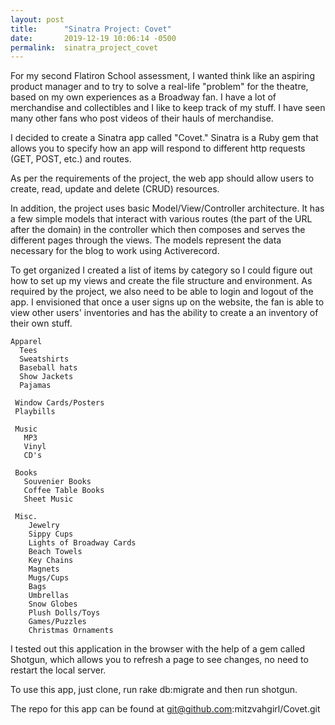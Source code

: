 ```yaml
---
layout: post
title:      "Sinatra Project: Covet"
date:       2019-12-19 10:06:14 -0500
permalink:  sinatra_project_covet
---
```




For my second Flatiron School assessment, I wanted think like an aspiring product manager and to try to solve a real-life "problem" for the theatre, based on my own experiences as a Broadway fan. I have a lot of merchandise and collectibles and I like to keep track of my stuff. I have seen many other fans who post videos of their hauls of merchandise. 

I decided to create a Sinatra app called "Covet." Sinatra is a Ruby gem that allows you to specify how an app will respond to different http requests (GET, POST, etc.) and routes. 

As per the requirements of the project, the web app should allow users to create, read, update and delete (CRUD) resources. 

In addition, the project uses basic Model/View/Controller architecture. It has a few simple models that interact with various routes (the part of the URL after the domain) in the controller which then composes and serves the different pages through the views. The models represent the data necessary for the blog    to work using Activerecord. 

To get organized I created a list of items by category so I could figure out how to set up my views and create the file structure and environment. As required by the project, we also need to be able to login and logout of the app. I envisioned that once a user signs up on the website, the fan is able to view other users' inventories and has the ability to create a an inventory of their own stuff. 


```
Apparel 
  Tees
  Sweatshirts
  Baseball hats
  Show Jackets
  Pajamas

 Window Cards/Posters
 Playbills
 
 Music
   MP3
   Vinyl
   CD's

 Books
   Souvenier Books
   Coffee Table Books
   Sheet Music

 Misc.
    Jewelry
    Sippy Cups
    Lights of Broadway Cards
    Beach Towels
    Key Chains
    Magnets
    Mugs/Cups
    Bags    
    Umbrellas
    Snow Globes
    Plush Dolls/Toys
    Games/Puzzles
    Christmas Ornaments

```

I tested out this application in the browser with the help of a gem called Shotgun, which allows you to refresh a page to see changes, no need to restart the local server.

To use this app, just clone, run rake db:migrate and then run shotgun.

The repo for this app can be found at git@github.com:mitzvahgirl/Covet.git

